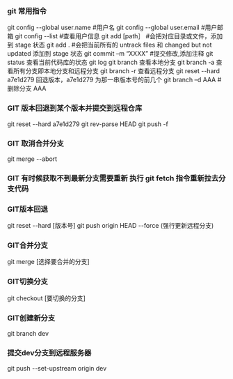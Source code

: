### git 常用指令

git config --global user.name #用户名
git config --global user.email #用户邮箱
git config --list #查看用户信息
git add [path］ #会把对应目录或文件，添加到 stage 状态
git add . #会把当前所有的 untrack files 和 changed but not updated 添加到 stage 状态
git commit –m “XXXX” #提交修改,添加注释
git status 查看当前代码库的状态
git log
git branch 查看本地分支
git branch -a 查看所有分支即本地分支和远程分支
git branch -r 查看远程分支
git reset --hard a7e1d279 回退版本，a7e1d279 为那一串版本号的前几个
git branch –d AAA #删除分支 AAA

### GIT 版本回退到某个版本并提交到远程仓库

git reset --hard a7e1d279
git rev-parse HEAD
git push -f

### GIT 取消合并分支
git merge --abort

### GIT 有时候获取不到最新分支需要重新 执行 git fetch 指令重新拉去分支代码


### GIT版本回退
git reset --hard   [版本号]
git push origin HEAD --force (强行更新远程分支)

### GIT合并分支
git merge  [选择要合并的分支]

### GIT切换分支
git checkout [要切换的分支]

### GIT创建新分支
git branch dev

### 提交dev分支到远程服务器
git push --set-upstream origin dev
